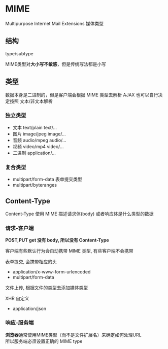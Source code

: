 # MIME

Multipurpose Internet Mail Extensions 媒体类型

## 结构

type/subtype

MIME类型对**大小写不敏感**，但是传统写法都是小写

## 类型

数据本身是二进制的，但是客户端会根据 MIME 类型去解析
AJAX 也可以自行决定按照 文本/非文本解析

### 独立类型

- 文本 text/plain  text/...
- 图片 image/jpeg  image/...
- 音频 audio/mpeg  audio/...
- 视频 video/mp4   video/...
- 二进制 application/...

### 复合类型

- multipart/form-data 表单提交类型
- multipart/byteranges

## Content-Type

Content-Type 使用 MIME 描述请求体(body) 或者响应体是什么类型的数据

### 请求-客户端

**POST,PUT get 没有 body, 所以没有 Content-Type**

客户端有些默认行为会自动携带 MIME 类型, 有些客户端不会携带

表单提交, 会携带相应的头

- application/x-www-form-urlencoded
- multipart/form-data

文件上传, 根据文件的类型去添加媒体类型

XHR 自定义

- application/json

### 响应-服务端

**浏览器**通常使用MIME类型（而不是文件扩展名）来确定如何处理URL  
所以服务端必须设置正确的 MIME type

